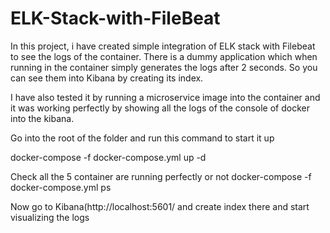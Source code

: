 # ELK-Stack-with-FileBeat

In this project, i have created simple integration of ELK stack with Filebeat to see the logs of the container. There is a dummy application which when running in the container simply generates the logs after 2 seconds. So you can see them into Kibana by creating its index.

I have also tested it by running a microservice image into the container and it was working perfectly by showing all the logs of the console of docker into the kibana.

Go into the root of the folder and run this command to start it up

docker-compose -f docker-compose.yml up -d

Check all the 5 container are running perfectly or not
docker-compose -f docker-compose.yml ps

Now go to Kibana(http://localhost:5601/ and create index there and start visualizing the logs